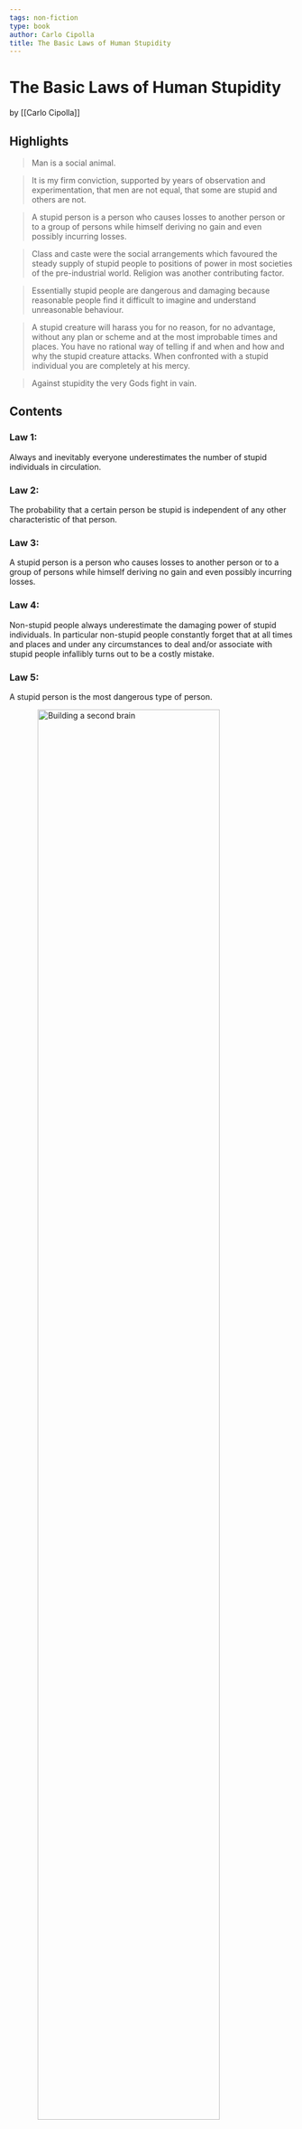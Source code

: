 ```yaml
---
tags: non-fiction
type: book
author: Carlo Cipolla
title: The Basic Laws of Human Stupidity
---
```


# The Basic Laws of Human Stupidity
by [[Carlo Cipolla]]

## Highlights
> Man is a social animal.

> It is my firm conviction, supported by years of observation and experimentation, that men are not equal, that some are stupid and others are not.

> A stupid person is a person who causes losses to another person or to a group of persons while himself deriving no gain and even possibly incurring losses.

> Class and caste were the social arrangements which favoured the steady supply of stupid people to positions of power in most societies of the pre-industrial world. Religion was another contributing factor.

> Essentially stupid people are dangerous and damaging because reasonable people find it difficult to imagine and understand unreasonable behaviour.

> A stupid creature will harass you for no reason, for no advantage, without any plan or scheme and at the most improbable times and places. You have no rational way of telling if and when and how and why the stupid creature attacks. When confronted with a stupid individual you are completely at his mercy.

> Against stupidity the very Gods fight in vain.

## Contents
### Law 1:
Always and inevitably everyone underestimates the number of stupid individuals in circulation.
### Law 2:
The probability that a certain person be stupid is independent of any other characteristic of that person.
### Law 3:
A stupid person is a person who causes losses to another person or to a group of persons while himself deriving no gain and even possibly incurring losses.
### Law 4:
Non-stupid people always underestimate the damaging power of stupid individuals. In particular non-stupid people constantly forget that at all times and places and under any circumstances to deal and/or associate with stupid people infallibly turns out to be a costly mistake.
### Law 5:
A stupid person is the most dangerous type of person.

<img style="display: block; margin-left: auto; margin-right: auto; width: 80%;" src="assets/images/image-10.avif" alt="Building a second brain" />

## The Book in 3 Sentences

## Who Should Read It?
Everyone rational person.

## My Top 3 Quotes

## Bibliography
